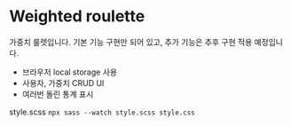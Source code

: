 # Weighted roulette
가중치 룰렛입니다.
기본 기능 구현만 되어 있고, 추가 기능은 추후 구현 적용 예정입니다.

 - 브라우저 local storage 사용
 - 사용자, 가중치 CRUD UI
 - 여러번 돌린 통계 표시

 style.scss
 `
 npx sass --watch style.scss style.css
 `